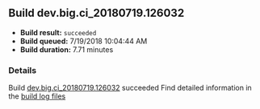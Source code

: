 ## Build dev.big.ci_20180719.126032
- **Build result:** `succeeded`
- **Build queued:** 7/19/2018 10:04:44 AM
- **Build duration:** 7.71 minutes
### Details
Build [dev.big.ci_20180719.126032](https://winappstudio.visualstudio.com/web/build.aspx?pcguid=a4ef43be-68ce-4195-a619-079b4d9834c2&builduri=vstfs%3a%2f%2f%2fBuild%2fBuild%2f26032) succeeded
Find detailed information in the [build log files](https://uwpctdiags.blob.core.windows.net/buildlogs/dev.big.ci_20180719.126032_logs.zip)
